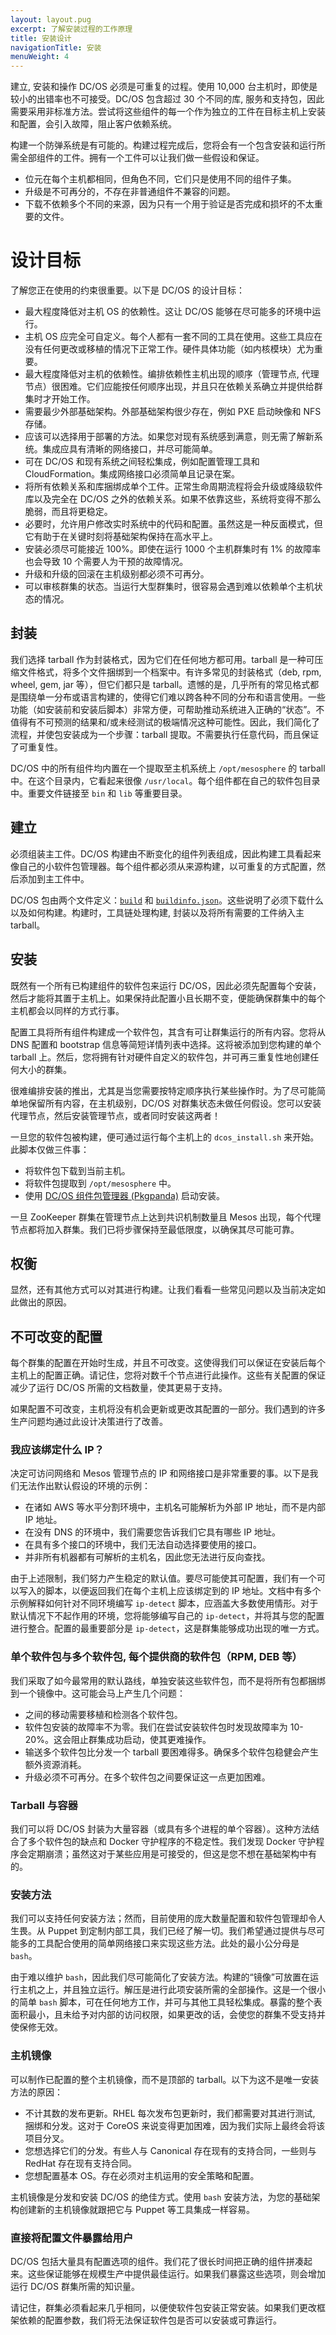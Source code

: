 ```yaml
---
layout: layout.pug
excerpt: 了解安装过程的工作原理
title: 安装设计
navigationTitle: 安装
menuWeight: 4
---
```


建立, 安装和操作 DC/OS 必须是可重复的过程。使用 10,000 台主机时，即使是较小的出错率也不可接受。DC/OS 包含超过 30 个不同的库, 服务和支持包，因此需要采用非标准方法。尝试将这些组件的每一个作为独立的工件在目标主机上安装和配置，会引入故障，阻止客户依赖系统。

构建一个防弹系统是有可能的。构建过程完成后，您将会有一个包含安装和运行所需全部组件的工件。拥有一个工件可以让我们做一些假设和保证。

- 位元在每个主机都相同，但角色不同，它们只是使用不同的组件子集。
- 升级是不可再分的，不存在非普通组件不兼容的问题。
- 下载不依赖多个不同的来源，因为只有一个用于验证是否完成和损坏的不太重要的文件。


# 设计目标

了解您正在使用的约束很重要。以下是 DC/OS 的设计目标：

- 最大程度降低对主机 OS 的依赖性。这让 DC/OS 能够在尽可能多的环境中运行。
- 主机 OS 应完全可自定义。每个人都有一套不同的工具在使用。这些工具应在没有任何更改或移植的情况下正常工作。硬件具体功能（如内核模块）尤为重要。
- 最大程度降低对主机的依赖性。编排依赖性主机出现的顺序（管理节点, 代理节点）很困难。它们应能按任何顺序出现，并且只在依赖关系确立并提供给群集时才开始工作。
- 需要最少外部基础架构。外部基础架构很少存在，例如 PXE 启动映像和 NFS 存储。
- 应该可以选择用于部署的方法。如果您对现有系统感到满意，则无需了解新系统。集成应具有清晰的网络接口，并尽可能简单。
- 可在 DC/OS 和现有系统之间轻松集成，例如配置管理工具和 CloudFormation。集成网络接口必须简单且记录在案。
- 将所有依赖关系和库捆绑成单个工件。正常生命周期流程将会升级或降级软件库以及完全在 DC/OS 之外的依赖关系。如果不依靠这些，系统将变得不那么脆弱，而且将更稳定。
- 必要时，允许用户修改实时系统中的代码和配置。虽然这是一种反面模式，但它有助于在关键时刻将基础架构保持在高水平上。
- 安装必须尽可能接近 100%。即使在运行 1000 个主机群集时有 1% 的故障率也会导致 10 个需要人为干预的故障情况。
- 升级和升级的回滚在主机级别都必须不可再分。
- 可以审核群集的状态。当运行大型群集时，很容易会遇到难以依赖单个主机状态的情况。


## 封装

我们选择 tarball 作为封装格式，因为它们在任何地方都可用。tarball 是一种可压缩文件格式，将多个文件捆绑到一个档案中。有许多常见的封装格式（deb, rpm, wheel, gem, jar 等），但它们都只是 tarball。遗憾的是，几乎所有的常见格式都是围绕单一分布或语言构建的，使得它们难以跨各种不同的分布和语言使用。一些功能（如安装前和安装后脚本）非常方便，可帮助推动系统进入正确的“状态”。不值得有不可预测的结果和/或未经测试的极端情况这种可能性。因此，我们简化了流程，并使包安装成为一个步骤：tarball 提取。不需要执行任意代码，而且保证了可重复性。

DC/OS 中的所有组件均内置在一个提取至主机系统上 `/opt/mesosphere` 的 tarball 中。在这个目录内，它看起来很像 `/usr/local`。每个组件都在自己的软件包目录中。重要文件链接至 `bin` 和 `lib` 等重要目录。

## 建立

必须组装主工件。DC/OS 构建由不断变化的组件列表组成，因此构建工具看起来像自己的小软件包管理器。每个组件都必须从来源构建，以可重复的方式配置，然后添加到主工件中。

DC/OS 包由两个文件定义：[`build`][1] 和 [`buildinfo.json`][2]。这些说明了必须下载什么以及如何构建。构建时，工具链处理构建, 封装以及将所有需要的工件纳入主 tarball。

## 安装

既然有一个所有已构建组件的软件包来运行 DC/OS，因此必须先配置每个安装，然后才能将其置于主机上。如果保持此配置小且长期不变，便能确保群集中的每个主机都会以同样的方式行事。

配置工具将所有组件构建成一个软件包，其含有可让群集运行的所有内容。您将从 DNS 配置和 bootstrap 信息等简短详情列表中选择。这将被添加到您构建的单个 tarball 上。然后，您将拥有针对硬件自定义的软件包，并可再三重复性地创建任何大小的群集。

很难编排安装的推出，尤其是当您需要按特定顺序执行某些操作时。为了尽可能简单地保留所有内容，在主机级别，DC/OS 对群集状态未做任何假设。您可以安装代理节点，然后安装管理节点，或者同时安装这两者！

一旦您的软件包被构建，便可通过运行每个主机上的 `dcos_install.sh` 来开始。此脚本仅做三件事：

- 将软件包下载到当前主机。
- 将软件包提取到 `/opt/mesosphere` 中。
- 使用 [DC/OS 组件包管理器 (Pkgpanda)](/cn/1.11/overview/architecture/components/#dcos-component-package-manager) 启动安装。

一旦 ZooKeeper 群集在管理节点上达到共识机制数量且 Mesos 出现，每个代理节点都将加入群集。我们已将步骤保持至最低限度，以确保其尽可能可靠。

## 权衡

显然，还有其他方式可以对其进行构建。让我们看看一些常见问题以及当前决定如此做出的原因。


## 不可改变的配置

每个群集的配置在开始时生成，并且不可改变。这使得我们可以保证在安装后每个主机上的配置正确。请记住，您将对数千个节点进行此操作。这些有关配置的保证减少了运行 DC/OS 所需的文档数量，使其更易于支持。

如果配置不可改变，主机将没有机会更新或更改其配置的一部分。我们遇到的许多生产问题均通过此设计决策进行了改善。

### 我应该绑定什么 IP？

决定可访问网络和 Mesos 管理节点的 IP 和网络接口是非常重要的事。以下是我们无法作出默认假设的环境的示例：

- 在诸如 AWS 等水平分割环境中，主机名可能解析为外部 IP 地址，而不是内部 IP 地址。
- 在没有 DNS 的环境中，我们需要您告诉我们它具有哪些 IP 地址。
- 在具有多个接口的环境中，我们无法自动选择要使用的接口。
- 并非所有机器都有可解析的主机名，因此您无法进行反向查找。

由于上述限制，我们努力产生稳定的默认值。要尽可能使其可配置，我们有一个可以写入的脚本，以便返回我们在每个主机上应该绑定到的 IP 地址。文档中有多个示例解释如何针对不同环境编写 `ip-detect` 脚本，应涵盖大多数使用情形。对于默认情况下不起作用的环境，您将能够编写自己的 `ip-detect`，并将其与您的配置进行整合。配置的最重要部分是 `ip-detect`，这是群集能够成功出现的唯一方式。

### 单个软件包与多个软件包, 每个提供商的软件包（RPM, DEB 等）

我们采取了如今最常用的默认路线，单独安装这些软件包，而不是将所有包都捆绑到一个镜像中。这可能会马上产生几个问题：

- 之间的移动需要移植和检测各个软件包。
- 软件包安装的故障率不为零。我们在尝试安装软件包时发现故障率为 10-20%。这会阻止群集成功启动，使其更难操作。
- 输送多个软件包比分发一个 tarball 要困难得多。确保多个软件包稳健会产生额外资源消耗。
- 升级必须不可再分。在多个软件包之间要保证这一点更加困难。

### Tarball 与容器

我们可以将 DC/OS 封装为大量容器（或具有多个进程的单个容器）。这种方法结合了多个软件包的缺点和 Docker 守护程序的不稳定性。我们发现 Docker 守护程序会定期崩溃；虽然这对于某些应用是可接受的，但这是您不想在基础架构中有的。

### 安装方法

我们可以支持任何安装方法；然而，目前使用的庞大数量配置和软件包管理却令人生畏。从 Puppet 到定制内部工具，我们已经了解一切。我们希望通过提供与尽可能多的工具配合使用的简单网络接口来实现这些方法。此处的最小公分母是 `bash`。

由于难以维护 `bash`，因此我们尽可能简化了安装方法。构建的“镜像”可放置在运行主机之上，并且独立运行。解压是进行此项安装所需的全部操作。这是一个很小的简单 `bash` 脚本，可在任何地方工作，并可与其他工具轻松集成。暴露的整个表面积最小，且未给予对内部的访问权限，如果更改的话，会使您的群集不受支持并使保修无效。

### 主机镜像

可以制作已配置的整个主机镜像，而不是顶部的 tarball。以下为这不是唯一安装方法的原因：

- 不计其数的发布更新。RHEL 每次发布包更新时，我们都需要对其进行测试, 捆绑和分发。这对于 CoreOS 来说变得更加困难，因为我们实际上最终会将该项目分叉。
- 您想选择它们的分发。有些人与 Canonical 存在现有的支持合同，一些则与 RedHat 存在现有支持合同。
- 您想配置基本 OS。存在必须对主机运用的安全策略和配置。

主机镜像是分发和安装 DC/OS 的绝佳方式。使用 `bash` 安装方法，为您的基础架构创建新的主机镜像就跟把它与 Puppet 等工具集成一样容易。

### 直接将配置文件暴露给用户

DC/OS 包括大量具有配置选项的组件。我们花了很长时间把正确的组件拼凑起来。这些保证能够在规模生产中提供最佳运行。如果我们暴露这些选项，则会增加运行 DC/OS 群集所需的知识量。

请记住，群集必须看起来几乎相同，以便使软件包安装正常安装。如果我们更改框架依赖的配置参数，我们将无法保证软件包是否可以安装或可靠运行。

[1]: https://github.com/dcos/dcos/blob/master/packages/mesos/build
[2]: https://github.com/dcos/dcos/blob/master/packages/mesos/buildinfo.json

